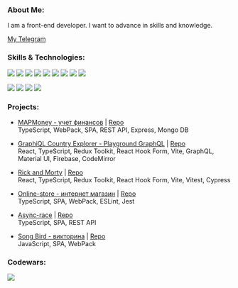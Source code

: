 ### About Me:

I am a front-end developer. I want to advance in skills and knowledge.

[My Telegram](https://t.me/bondpv)

### Skills & Technologies:
![](https://img.shields.io/badge/-React-black?style=for-the-badge&logo=React&logoColor=cyan)
![](https://img.shields.io/badge/-Redux-black?style=for-the-badge&logo=Redux&logoColor=blue)
![](https://img.shields.io/badge/-TypeScript-black?style=for-the-badge&logo=TypeScript&logoColor=blue)
![](https://img.shields.io/badge/-JavaScript-black?style=for-the-badge&logo=JavaScript&logoColor=yellow)
![](https://img.shields.io/badge/-Jest-black?style=for-the-badge&logo=Jest&logoColor=yellow)
![](https://img.shields.io/badge/-HTML-black?style=for-the-badge&logo=HTML5&logoColor=red)
![](https://img.shields.io/badge/-CSS-black?style=for-the-badge&logo=CSS3&logoColor=blue)
![](https://img.shields.io/badge/-Sass-black?style=for-the-badge&logo=Sass&logoColor=pink)
![](https://img.shields.io/badge/-MongoDB-black?style=for-the-badge&logo=MongoDB&logoColor=green)

![](https://img.shields.io/badge/-GitHub-black?style=for-the-badge&logo=GitHub&logoColor=white)
![](https://img.shields.io/badge/-Vite-black?style=for-the-badge&logo=Vite&logoColor=purple)
![](https://img.shields.io/badge/-Webpack-black?style=for-the-badge&logo=webpack&logoColor=lightblue)
![](https://img.shields.io/badge/-ESLint-black?style=for-the-badge&logo=ESLint&logoColor=purple)

### Projects:

- [MAPMoney - учет финансов](https://mapmoney.netlify.app) | [Repo](https://github.com/BondPV/rsclone)  
TypeScript, WebPack, SPA, REST API, Express, Mongo DB 

- [GraphiQL Country Explorer - Playground GraphQL](https://rss-graphiql-app.netlify.app/) | [Repo](https://github.com/BondPV/graphiql-app)  
React, TypeScript, Redux Toolkit, React Hook Form, Vite, GraphQL, Material UI, Firebase, CodeMirror 

- [Rick and Morty](https://bondpv-rss-react.netlify.app/) | [Repo](https://github.com/BondPV/rss-react)  
React, TypeScript, Redux Toolkit, React Hook Form, Vite, Vitest, Cypress

- [Online-store - интернет магазин](https://bondpv.github.io/online-store) | [Repo](https://github.com/BondPV/online-store)  
TypeScript, SPA, WebPack, ESLint, Jest

- [Async-race](https://bpv-async-race.netlify.app/) | [Repo](https://github.com/BondPV/async-race)  
TypeScript, SPA, REST API 

- [Song Bird - викторина](https://bondpv.github.io/songbird/) | [Repo](https://github.com/BondPV/songbird)  
JavaScript, SPA, WebPack  

### Codewars: 

![](https://www.codewars.com/users/BondPV/badges/small)

